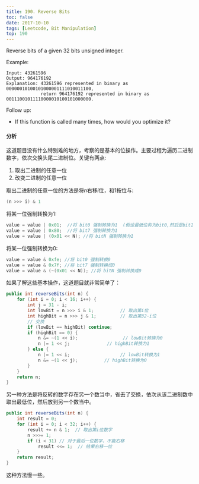 ```yaml
---
title: 190. Reverse Bits
toc: false
date: 2017-10-10
tags: [Leetcode, Bit Manipulation]
top: 190
---
```


Reverse bits of a given 32 bits unsigned integer.

Example:

```
Input: 43261596
Output: 964176192
Explanation: 43261596 represented in binary as 00000010100101000001111010011100, 
             return 964176192 represented in binary as 00111001011110000010100101000000.
```

Follow up:
* If this function is called many times, how would you optimize it?


#### 分析

这道题目没有什么特别难的地方，考察的是基本的位操作。主要过程为遍历二进制数字，依次交换头尾二进制位。关键有两点:

1. 取出二进制的任意一位
2. 改变二进制的任意一位

取出二进制的任意一位的方法是将$n$右移$i$位，和1按位与:

```Java
(n >>> i) & 1
```

将某一位强制转换为1:

```Java
value = value | 0x01;  //将 bit0 强制转换为1  (假设最低位称为bit0,然后是bit1, bit2...,下同）
value = value | 0x80;  //将 bit7 强制转换为1
value = value | (0x01 << N); //将 bitN 强制转换为1
```

将某一位强制转换为0:

```Java
value = value & 0xfe; //将 bit0 强制转换0
value = value & 0x7f; //将 bit7 强制转换成0
value = value & (~(0x01 << N)); //将 bitN 强制转换成0
```

如果了解这些基本操作，这道题目就非常简单了：


```Java
public int reverseBits(int n) {
    for (int i = 0; i < 16; i++) {
        int j = 31 - i;
        int lowBit = n >>> i & 1;          // 取出第i位
        int highBit = n >>> j & 1;         // 取出第32-i位
        // 交换
        if (lowBit == highBit) continue;
        if (highBit == 0) {
            n &= ~(1 << i);                 // lowBit转换为0
            n |= 1 << j;              // highBit转换为1
        } else {
            n |= 1 << i;                   // lowBit转换为1
            n &= ~(1 << j);          // highBit转换为0
        }
    }
    return n;
}
```

另一种方法是将反转的数字存在另一个数当中，省去了交换，依次从该二进制数中取出最低位，然后放到另一个数当中。

```Java
public int reverseBits(int n) {
    int result = 0;
    for (int i = 0; i < 32; i++) {
        result += n & 1;  // 取出第i位数字
        n >>>= 1;   
        if (i < 31) // 对于最后一位数字，不能右移
            result <<= 1;  // 结果右移一位
    }
    return result;
}
```

这种方法慢一些。